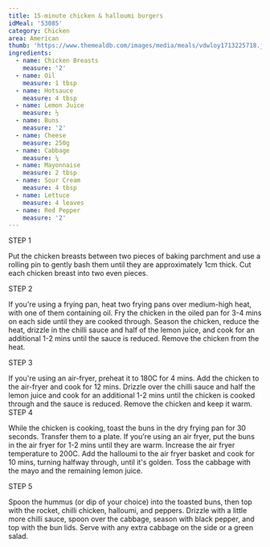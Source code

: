 ```yaml
---
title: 15-minute chicken & halloumi burgers
idMeal: '53085'
category: Chicken
area: American
thumb: 'https://www.themealdb.com/images/media/meals/vdwloy1713225718.jpg'
ingredients:
  - name: Chicken Breasts
    measure: '2'
  - name: Oil
    measure: 1 tbsp
  - name: Hotsauce
    measure: 4 tbsp
  - name: Lemon Juice
    measure: ½
  - name: Buns
    measure: '2'
  - name: Cheese
    measure: 250g
  - name: Cabbage
    measure: ¼
  - name: Mayonnaise
    measure: 2 tbsp
  - name: Sour Cream
    measure: 4 tbsp
  - name: Lettuce
    measure: 4 leaves
  - name: Red Pepper
    measure: '2'
---
```

STEP 1

Put the chicken breasts between two pieces of baking parchment and use a rolling pin to gently bash them until they are approximately 1cm thick. Cut each chicken breast into two even pieces.

STEP 2

If you're using a frying pan, heat two frying pans over medium-high heat, with one of them containing oil. Fry the chicken in the oiled pan for 3-4 mins on each side until they are cooked through. Season the chicken, reduce the heat, drizzle in the chilli sauce and half of the lemon juice, and cook for an additional 1-2 mins until the sauce is reduced. Remove the chicken from the heat.

STEP 3

If you're using an air-fryer, preheat it to 180C for 4 mins. Add the chicken to the air-fryer and cook for 12 mins. Drizzle over the chilli sauce and half the lemon juice and cook for an additional 1-2 mins until the chicken is cooked through and the sauce is reduced. Remove the chicken and keep it warm.
STEP 4

While the chicken is cooking, toast the buns in the dry frying pan for 30 seconds. Transfer them to a plate. If you're using an air fryer, put the buns in the air fryer for 1-2 mins until they are warm. Increase the air fryer temperature to 200C. Add the halloumi to the air fryer basket and cook for 10 mins, turning halfway through, until it's golden. Toss the cabbage with the mayo and the remaining lemon juice.

STEP 5

Spoon the hummus (or dip of your choice) into the toasted buns, then top with the rocket, chilli chicken, halloumi, and peppers. Drizzle with a little more chilli sauce, spoon over the cabbage, season with black pepper, and top with the bun lids. Serve with any extra cabbage on the side or a green salad.
